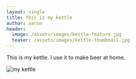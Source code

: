 ```yaml
---
layout: single 
title: This is my kettle
author: aaron
header:
  image: /assets/images/kettle-feature.jpg
  teaser: /assets/images/kettle-thumbnail.jpg
---
```


This is my kettle. I use it to make beer at home.

![my kettle](/assets/images/kettle.jpg)


